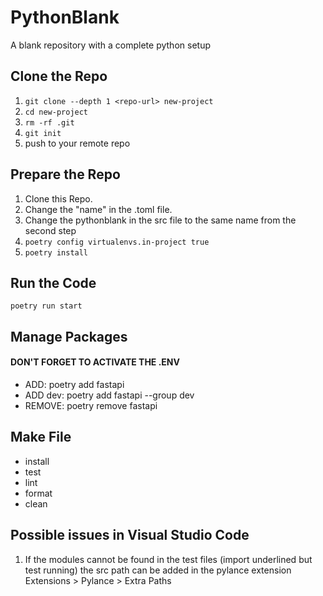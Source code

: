 # PythonBlank
A blank repository with a complete python setup 

## Clone the Repo
1. ```git clone --depth 1 <repo-url> new-project```
2. ```cd new-project```
3. ```rm -rf .git```
4. ```git init```
5. push to your remote repo

## Prepare the Repo
1. Clone this Repo.
2. Change the "name" in the .toml file.
3. Change the pythonblank in the src file to the same name from the second step
4. ```poetry config virtualenvs.in-project true```
5. ```poetry install``` 

## Run the Code
```poetry run start```

## Manage Packages
#### DON'T FORGET TO ACTIVATE THE .ENV
- ADD: poetry add fastapi
- ADD dev: poetry add fastapi --group dev
- REMOVE: poetry remove fastapi

## Make File
- install 
- test
- lint
- format
- clean

## Possible issues in Visual Studio Code
1. If the modules cannot be found in the test files (import underlined but test running) the src path can be added in the pylance extension Extensions > Pylance > Extra Paths
